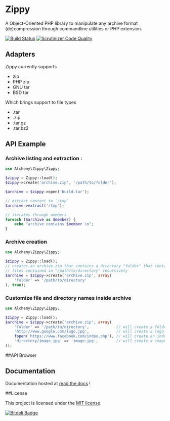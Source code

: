 # Zippy

A Object-Oriented PHP library to manipulate any archive format (de)compression
through commandline utilities or PHP extension.

[![Build Status](https://secure.travis-ci.org/alchemy-fr/Zippy.png?branch=master)](http://travis-ci.org/alchemy-fr/Zippy)
[![Scrutinizer Code Quality](https://scrutinizer-ci.com/g/alchemy-fr/Zippy/badges/quality-score.png?b=master)](https://scrutinizer-ci.com/g/alchemy-fr/Zippy/?branch=master)

## Adapters

Zippy currently supports

 - zip
 - PHP zip
 - GNU tar
 - BSD tar

Which brings support to file types

 - .tar
 - .zip
 - .tar.gz
 - .tar.bz2

## API Example

### Archive listing and extraction :

```php
use Alchemy\Zippy\Zippy;

$zippy = Zippy::load();
$zippy->create('archive.zip', '/path/to/folder');

$archive = $zippy->open('build.tar');

// extract content to `/tmp`
$archive->extract('/tmp');

// iterates through members
foreach ($archive as $member) {
    echo "archive contains $member \n";
}
```

### Archive creation

```php
use Alchemy\Zippy\Zippy;

$zippy = Zippy::load();
// creates an archive.zip that contains a directory "folder" that contains
// files contained in "/path/to/directory" recursively
$archive = $zippy->create('archive.zip', array(
    'folder' => '/path/to/directory'
), true);
```

### Customize file and directory names inside archive

```php
use Alchemy\Zippy\Zippy;

$zippy = Zippy::load();
$archive = $zippy->create('archive.zip', array(
    'folder' => '/path/to/directory',            // will create a folder at root
    'http://www.google.com/logo.jpg',            // will create a logo.jpg file at root
    fopen('https://www.facebook.com/index.php'), // will create an index.php at root
    'directory/image.jpg' => 'image.jpg',        // will create a image.jpg in 'directory' folder
));
```

##API Browser

## Documentation

Documentation hosted at [read the docs](https://zippy.readthedocs.org/) !

##License

This project is licensed under the [MIT license](http://opensource.org/licenses/MIT).


[![Bitdeli Badge](https://d2weczhvl823v0.cloudfront.net/romainneutron/zippy/trend.png)](https://bitdeli.com/free "Bitdeli Badge")


